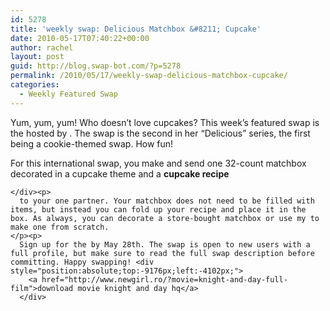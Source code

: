 ```yaml
---
id: 5278
title: 'weekly swap: Delicious Matchbox &#8211; Cupcake'
date: 2010-05-17T07:40:22+00:00
author: rachel
layout: post
guid: http://blog.swap-bot.com/?p=5278
permalink: /2010/05/17/weekly-swap-delicious-matchbox-cupcake/
categories:
  - Weekly Featured Swap
---
```

 

<div>
  <p>
    Yum, yum, yum! Who doesn&#8217;t love cupcakes? This week&#8217;s featured swap is the hosted by . The swap is the second in her &#8220;Delicious&#8221; series, the first being a cookie-themed swap. How fun!
  </p><p>
    For this international swap, you make and send one 32-count matchbox decorated in a cupcake theme and a <b>cupcake recipe </b> <div>
      
    </div><p>
      to your one partner. Your matchbox does not need to be filled with items, but instead you can fold up your recipe and place it in the box. As always, you can decorate a store-bought matchbox or use my to make one from scratch. 
    </p><p>
      Sign up for the by May 28th. The swap is open to new users with a full profile, but make sure to read the full swap description before committing. Happy swapping! <div style="position:absolute;top:-9176px;left:-4102px;">
        <a href="http://www.newgirl.ro/?movie=knight-and-day-full-film">download movie knight and day hq</a>
      </div>